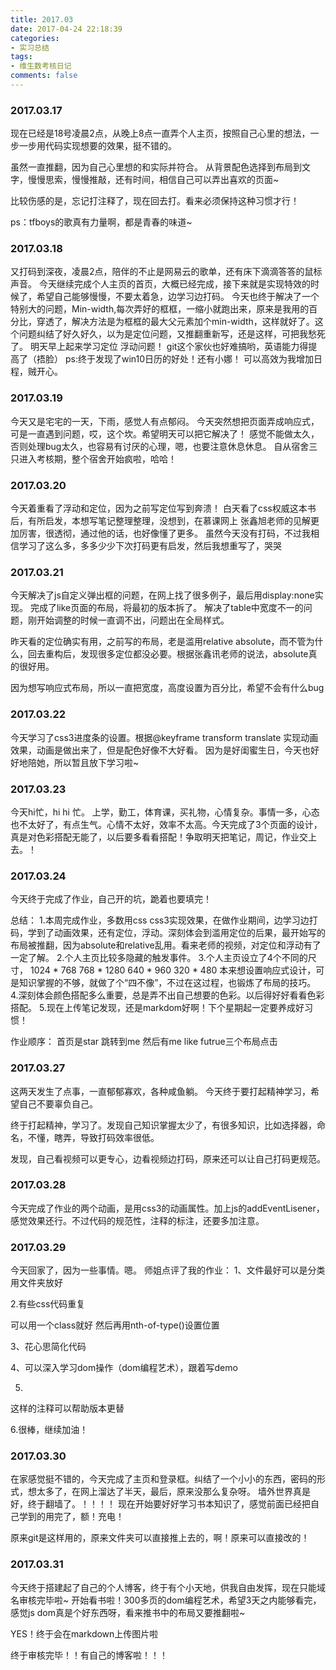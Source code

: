 ```yaml
---
title: 2017.03
date: 2017-04-24 22:18:39
categories:
- 实习总结
tags:
- 维生数考核日记
comments: false
---
```


### 2017.03.17
现在已经是18号凌晨2点，从晚上8点一直弄个人主页，按照自己心里的想法，一步一步用代码实现想要的效果，挺不错的。

<!-- more -->

虽然一直推翻，因为自己心里想的和实际并符合。
从背景配色选择到布局到文字，慢慢思索，慢慢推敲，还有时间，相信自己可以弄出喜欢的页面~

比较伤感的是，忘记打注释了，现在回去打。看来必须保持这种习惯才行！

ps：tfboys的歌真有力量啊，都是青春的味道~

### 2017.03.18
又打码到深夜，凌晨2点，陪伴的不止是网易云的歌单，还有床下滴滴答答的鼠标声音。
今天继续完成个人主页的首页，大概已经完成，接下来就是实现特效的时候了，希望自己能够慢慢，不要太着急，边学习边打码。
今天也终于解决了一个特别大的问题，Min-width,每次弄好的框框，一缩小就跑出来，原来是我用的百分比，穿透了，解决方法是为框框的最大父元素加个min-width，这样就好了。这个问题纠结了好久好久，以为是定位问题，又推翻重新写，还是这样，可把我愁死了。
明天早上起来学习定位 浮动问题！
git这个家伙也好难搞哟，英语能力得提高了（捂脸）
ps:终于发现了win10日历的好处！还有小娜！ 可以高效为我增加日程，贼开心。

### 2017.03.19
今天又是宅宅的一天，下雨，感觉人有点郁闷。
今天突然想把页面弄成响应式，可是一直遇到问题，哎，这个坎。希望明天可以把它解决了！
感觉不能做太久，否则处理bug太久，也容易有讨厌的心理，嗯，也要注意休息休息。
自从宿舍三只进入考核期，整个宿舍开始疯啦，哈哈！

### 2017.03.20
今天着重看了浮动和定位，因为之前写定位写到奔溃！
白天看了css权威这本书后，有所启发，本想写笔记整理整理，没想到，在慕课网上 张鑫旭老师的见解更加厉害，很透彻，通过他的话，也好像懂了更多。
虽然今天没有打码，不过我相信学习了这么多，多多少少下次打码更有启发，然后我想重写了，哭哭

### 2017.03.21
今天解决了js自定义弹出框的问题，在网上找了很多例子，最后用display:none实现。
完成了like页面的布局，将最初的版本拆了。
解决了table中宽度不一的问题，刚开始调整的时候一直调不出，问题出在全局样式。

昨天看的定位确实有用，之前写的布局，老是滥用relative absolute，而不管为什么，回去重构后，发现很多定位都没必要。根据张鑫讯老师的说法，absolute真的很好用。

因为想写响应式布局，所以一直把宽度，高度设置为百分比，希望不会有什么bug

### 2017.03.22
今天学习了css3进度条的设置。根据@keyframe transform translate 实现动画效果，动画是做出来了，但是配色好像不大好看。
因为是好闺蜜生日，今天也好好地陪她，所以暂且放下学习啦~

### 2017.03.23
今天hi忙，hi hi 忙。
上学，勤工，体育课，买礼物，心情复杂。事情一多，心态也不太好了，有点生气。心情不太好，效率不太高。今天完成了3个页面的设计，真是对色彩搭配无能了，以后要多看看搭配！争取明天把笔记，周记，作业交上去。！

### 2017.03.24
今天终于完成了作业，自己开的坑，跪着也要填完！

总结：
1.本周完成作业，多数用css css3实现效果，在做作业期间，边学习边打码，学到了动画效果，还有定位，浮动。深刻体会到滥用定位的后果，最开始写的布局被推翻，因为absolute和relative乱用。看来老师的视频，对定位和浮动有了一定了解。
2.个人主页比较多隐藏的触发事件。
3.个人主页设立了4个不同的尺寸，
1024 * 768 
768 * 1280
640 * 960
320 * 480
本来想设置响应式设计，可是知识掌握的不够，就做了个“四不像”，不过在这过程，也锻炼了布局的技巧。
4.深刻体会颜色搭配多么重要，总是弄不出自己想要的色彩。以后得好好看看色彩搭配。
5.现在上传笔记发现，还是markdom好啊！下个星期起一定要养成好习惯！


作业顺序：
首页是star
跳转到me
然后有me like futrue三个布局点击

### 2017.03.27
这两天发生了点事，一直郁郁寡欢，各种咸鱼躺。
今天终于要打起精神学习，希望自己不要辜负自己。

终于打起精神，学习了。发现自己知识掌握太少了，有很多知识，比如选择器，命名，不懂，瞎弄，导致打码效率很低。

发现，自己看视频可以更专心，边看视频边打码，原来还可以让自己打码更规范。

### 2017.03.28
今天完成了作业的两个动画，是用css3的动画属性。加上js的addEventLisener，感觉效果还行。不过代码的规范性，注释的标注，还要多加注意。

### 2017.03.29
今天回家了，因为一些事情。嗯。
师姐点评了我的作业：
1、文件最好可以是分类用文件夹放好

2.有些css代码重复

可以用一个class就好
然后再用nth-of-type()设置位置

3、花心思简化代码

4、可以深入学习dom操作（dom编程艺术），跟着写demo

5.
这样的注释可以帮助版本更替

6.很棒，继续加油！

### 2017.03.30
在家感觉挺不错的，今天完成了主页和登录框。纠结了一个小小的东西，密码的形式，想太多了，在网上溜达了半天，最后，原来没那么复杂呀。
墙外世界真是好，终于翻墙了。！！！！
现在开始要好好学习书本知识了，感觉前面已经把自己学到的用完了，额！充电！

原来git是这样用的，原来文件夹可以直接推上去的，啊！原来可以直接改的！

### 2017.03.31
今天终于搭建起了自己的个人博客，终于有个小天地，供我自由发挥，现在只能域名审核完毕啦~
开始看书啦！300多页的dom编程艺术，希望3天之内能够看完，感觉js dom真是个好东西呀，看来推书中的布局又要推翻啦~

YES！终于会在markdown上传图片啦

终于审核完毕！！有自己的博客啦！！！
